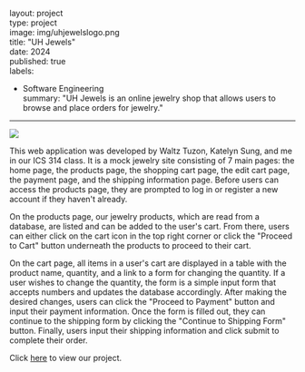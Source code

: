 layout: project  
type: project  
image: img/uhjewelslogo.png  
title: "UH Jewels"  
date: 2024  
published: true  
labels:  
  - Software Engineering  
summary: "UH Jewels is an online jewelry shop that allows users to browse and place orders for jewelry."  
---

<img src="/img/uh_jewels.png" class="center" style="max-width: 90%; height: auto;">

This web application was developed by Waltz Tuzon, Katelyn Sung, and me in our ICS 314 class. It is a mock jewelry site consisting of 7 main pages: the home page, the products page, the shopping cart page, the edit cart page, the payment page, and the shipping information page. Before users can access the products page, they are prompted to log in or register a new account if they haven't already.  

On the products page, our jewelry products, which are read from a database, are listed and can be added to the user's cart. From there, users can either click on the cart icon in the top right corner or click the "Proceed to Cart" button underneath the products to proceed to their cart.  

On the cart page, all items in a user's cart are displayed in a table with the product name, quantity, and a link to a form for changing the quantity. If a user wishes to change the quantity, the form is a simple input form that accepts numbers and updates the database accordingly. After making the desired changes, users can click the "Proceed to Payment" button and input their payment information. Once the form is filled out, they can continue to the shipping form by clicking the "Continue to Shipping Form" button. Finally, users input their shipping information and click submit to complete their order.  

Click [here](https://uh-jewels.github.io/) to view our project.  
